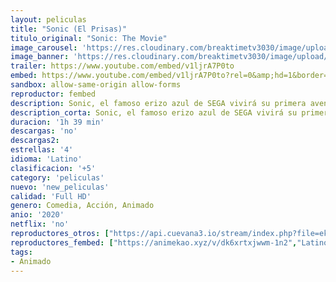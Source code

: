 ```yaml
---
layout: peliculas
title: "Sonic (El Prisas)"
titulo_original: "Sonic: The Movie"
image_carousel: 'https://res.cloudinary.com/breaktimetv3030/image/upload/v1581720979/sonic-min_qqia0m.jpg'
image_banner: 'https://res.cloudinary.com/breaktimetv3030/image/upload/v1581720982/sonic-pelicula_1-min_bkaswm.jpg'
trailer: https://www.youtube.com/embed/v1ljrA7P0to
embed: https://www.youtube.com/embed/v1ljrA7P0to?rel=0&amp;hd=1&border=0&wmode=opaque&enablejsapi=1&modestbranding=1&controls=1&showinfo=1
sandbox: allow-same-origin allow-forms
reproductor: fembed
description: Sonic, el famoso erizo azul de SEGA vivirá su primera aventura en la pantalla grande. En esta adaptación cinematográfica basada en la conocida saga de videojuegos podremos ver a los personajes icónicos de la franquicia. Su protagonista será Sonic, el erizo con la habilidad de correr a la velocidad del sonido y que, junto con sus amigos el zorro Tails y el equidna Knuckles, combaten con el malvado Doctor Eggman, que siempre está tratando de dominar el mundo y apoderarse de las esmeraldas del caos.
description_corta: Sonic, el famoso erizo azul de SEGA vivirá su primera aventura en la pantalla grande. En esta adaptación cinematográfica basada en la conocida saga de videojuegos podremos ver a los personajes icónicos de...
duracion: '1h 39 min'
descargas: 'no'
descargas2:
estrellas: '4'
idioma: 'Latino'
clasificacion: '+5'
category: 'peliculas'
nuevo: 'new_peliculas'
calidad: 'Full HD'
genero: Comedia, Acción, Animado
anio: '2020'
netflix: 'no'
reproductores_otros: ["https://api.cuevana3.io/stream/index.php?file=ek5lbm9xYWNrS0xYMTZLa2xNbkdvY3ZTb3BtZng4TGp6ZFpobGFMUGtOelcwcUZmbWRIVzRkakVuS0JnbEplcG1KUnNZSlRTMGViVTBxZGdsdEhPb3I2MHBYeWh2SktqczdTQllLRFNsWmJheEorYmw5R2wyTmZIbUd4a2w1bW9tSnRqYVdhWQ","Latino","https://gdriveplayer.me/embed2.php?link=CX8dN8iDGXoh4KXgUkgAgg6P2wjURpzZb3g0%252ByU%252BB8aipm45d7R5a2jiUDPNuQ3nYaylrXzY8PK5COlDCgavFloQ%252FKVCneGbaych6SZqEU%252Fm1uQPGCEAC5c%252FrERlUQTpTzIM%252FDJ8Ni258nbOy7%252FrjNgODNuzcR%252FwV9X7R2cnlCNpR%252FCd3oKBWYRgrwPRAwfkph2LWwyXQjf1jjucEG3qzT","Latino","https://player.premiumstream.live/player.php?id=MTQ5Ng","Latino","https://mstream.space/jtg0jcpqz8gu","Latino"]
reproductores_fembed: ["https://animekao.xyz/v/dk6xrtxjwwm-1n2","Latino","https://jplayer.club/v/0pgqysl026rd3wn","Latino","https://feurl.com/v/dkwj4sxjldyr4zg","Latino","https://feurl.com/v/j-k70hdkdzq3zp4","Latino"]
tags:
- Animado
---
```



 







